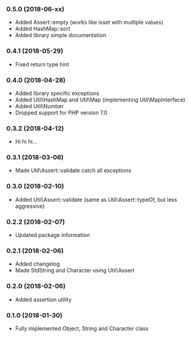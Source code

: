 ### 0.5.0 (2018-06-xx)
* Added Assert::empty (works like isset with multiple values)
* Added HashMap::sort
* Added library simple documentation

### 0.4.1 (2018-05-29)
* Fixed return type hint

### 0.4.0 (2018-04-28)
* Added library specific exceptions
* Added Util\HashMap and Util\Map (implementing Util\MapInterface)
* Added Util\Number
* Dropped support for PHP version 7.0

### 0.3.2 (2018-04-12)
* Hi hi hi...

### 0.3.1 (2018-03-06)
* Made Util\Assert::validate catch all exceptions

### 0.3.0 (2018-02-10)
* Added Util\Assert::validate (same as Util\Assert::typeOf, but less aggressive)

### 0.2.2 (2018-02-07)
* Updated package information

### 0.2.1 (2018-02-06)
* Added changelog
* Made StdString and Character using Util\Assert

### 0.2.0 (2018-02-06)
* Added assertion utility

### 0.1.0 (2018-01-30)
* Fully implemented Object, String and Character class